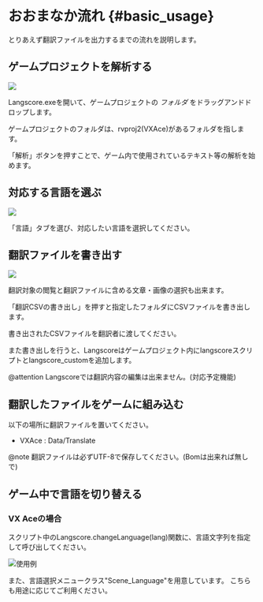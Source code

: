 # おおまなか流れ {#basic_usage}

とりあえず翻訳ファイルを出力するまでの流れを説明します。

## ゲームプロジェクトを解析する

![](langscore_exe.gif)

Langscore.exeを開いて、ゲームプロジェクトの *フォルダ* をドラッグアンドドロップします。

ゲームプロジェクトのフォルダは、rvproj2(VXAce)があるフォルダを指します。

「解析」ボタンを押すことで、ゲーム内で使用されているテキスト等の解析を始めます。

## 対応する言語を選ぶ

![](usage1.png)

「言語」タブを選び、対応したい言語を選択してください。

## 翻訳ファイルを書き出す

![](edit_mode1.png)

翻訳対象の閲覧と翻訳ファイルに含める文章・画像の選択も出来ます。

「翻訳CSVの書き出し」を押すと指定したフォルダにCSVファイルを書き出します。

書き出されたCSVファイルを翻訳者に渡してください。

また書き出しを行うと、Langscoreはゲームプロジェクト内にlangscoreスクリプトとlangscore_customを追加します。

@attention Langscoreでは翻訳内容の編集は出来ません。(対応予定機能)


## 翻訳したファイルをゲームに組み込む

以下の場所に翻訳ファイルを置いてください。

* VXAce : Data/Translate

@note 翻訳ファイルは必ずUTF-8で保存してください。(Bomは出来れば無しで)


## ゲーム中で言語を切り替える

### VX Aceの場合

スクリプト中のLangscore.changeLanguage(lang)関数に、言語文字列を指定して呼び出してください。

![使用例](script_usage_ex.png)

また、言語選択メニュークラス"Scene_Language"を用意しています。
こちらも用途に応じてご利用ください。